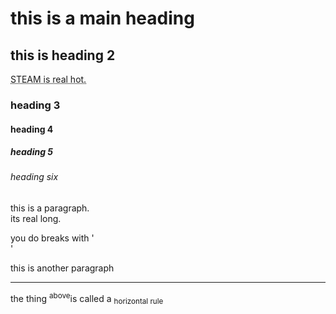 <html>
    <head>
        <title> this be a title yo</title>
    </head>
    <body>
        <h1>this is a main heading</h1>
        <h2>this is heading 2</h2>
        <p><abbr title = 'Science. Technology. Engineering. Art. Math.'>STEAM is real hot.</abbr></p>
        <h3> heading 3</h3> 
        <h4> heading 4</h4>
        <h5>heading 5</h5>
        <h6>heading six</h6>
        <p>this is a paragraph.
            <br />
            its real long. </p>
            you do breaks with '<br />'
        <p> this is another paragraph</p>
        <hr />
        <p>the thing <sup> above</sup>is called a <sub> horizontal rule</sub></p>
    </body>
</html>
